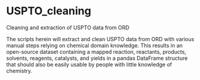 # USPTO_cleaning
Cleaning and extraction of USPTO data from ORD

The scripts herein will extract and clean USPTO data from ORD with various manual steps relying on chemical domain knowledge. This results in an open-source dataset containing a mapped reaction, reactants, products, solvents, reagents, catalysts, and yields in a pandas DataFrame structure that should also be easily usable by people with little knowledge of chemistry.
